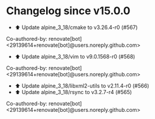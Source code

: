 # Changelog since v15.0.0
- ⬆️ Update alpine_3_18/cmake to v3.26.4-r0 (#567)

Co-authored-by: renovate[bot] <29139614+renovate[bot]@users.noreply.github.com> 
- ⬆️ Update alpine_3_18/vim to v9.0.1568-r0 (#568)

Co-authored-by: renovate[bot] <29139614+renovate[bot]@users.noreply.github.com> 
- ⬆️ Update alpine_3_18/libxml2-utils to v2.11.4-r0 (#566) 
- ⬆️ Update alpine_3_18/rsync to v3.2.7-r4 (#565)

Co-authored-by: renovate[bot] <29139614+renovate[bot]@users.noreply.github.com> 
